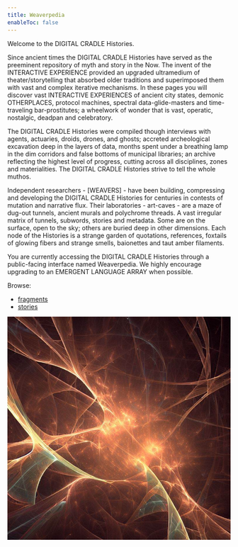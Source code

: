 ```yaml
---
title: Weaverpedia
enableToc: false
---
```

Welcome to the DIGITAL CRADLE Histories.

Since ancient times the DIGITAL CRADLE Histories have served as the preeminent repository of myth and story in the Now. The invent of the INTERACTIVE EXPERIENCE provided an upgraded ultramedium of theater/storytelling that absorbed older traditions and superimposed them with vast and complex iterative mechanisms. In these pages you will discover vast INTERACTIVE EXPERIENCES of ancient city states, demonic OTHERPLACES, protocol machines, spectral data-glide-masters and time-traveling bar-prostitutes; a wheelwork of wonder that is vast, operatic, nostalgic, deadpan and celebratory.

The DIGITAL CRADLE Histories were compiled though interviews with agents, actuaries, droids, drones, and ghosts; accreted archeological excavation deep in the layers of data, months spent under a breathing lamp in the dim corridors and false bottoms of municipal libraries; an archive reflecting the highest level of progress, cutting across all disciplines, zones and materialities. The DIGITAL CRADLE Histories strive to tell the whole muthos.

Independent researchers - \[WEAVERS\] - have been building, compressing and developing the DIGITAL CRADLE Histories for centuries in contests of mutation and narrative flux. Their laboratories - art-caves - are a maze of dug-out tunnels, ancient murals and polychrome threads. A vast irregular matrix of tunnels, subwords, stories and metadata. Some are on the surface, open to the sky; others are buried deep in other dimensions. Each node of the Histories is a strange garden of quotations, references, foxtails of glowing fibers and strange smells, baionettes and taut amber filaments. 

You are currently accessing the DIGITAL CRADLE Histories through a public-facing interface named Weaverpedia. We highly encourage upgrading to an EMERGENT LANGUAGE ARRAY when possible.

Browse:
- [fragments](/tags/fragment)
- [stories](/tags/story)

![The Weave](wiki/images/weave-1.png)